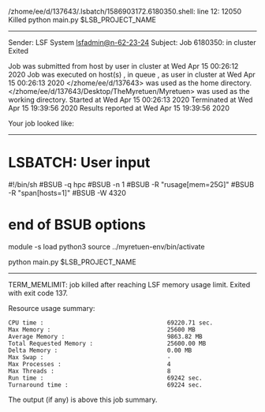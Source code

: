 /zhome/ee/d/137643/.lsbatch/1586903172.6180350.shell: line 12: 12050 Killed                  python main.py $LSB_PROJECT_NAME

------------------------------------------------------------
Sender: LSF System <lsfadmin@n-62-23-24>
Subject: Job 6180350: <NNAgent37000-IMP-sample-length10-hist10> in cluster <dcc> Exited

Job <NNAgent37000-IMP-sample-length10-hist10> was submitted from host <n-62-30-6> by user <s183905> in cluster <dcc> at Wed Apr 15 00:26:12 2020
Job was executed on host(s) <n-62-23-24>, in queue <hpc>, as user <s183905> in cluster <dcc> at Wed Apr 15 00:26:13 2020
</zhome/ee/d/137643> was used as the home directory.
</zhome/ee/d/137643/Desktop/TheMyretuen/Myretuen> was used as the working directory.
Started at Wed Apr 15 00:26:13 2020
Terminated at Wed Apr 15 19:39:56 2020
Results reported at Wed Apr 15 19:39:56 2020

Your job looked like:

------------------------------------------------------------
# LSBATCH: User input
#!/bin/sh
#BSUB -q hpc
#BSUB -n 1
#BSUB -R "rusage[mem=25G]"
#BSUB -R "span[hosts=1]"
#BSUB -W 4320
# end of BSUB options

module -s load python3
source ../myretuen-env/bin/activate

python main.py $LSB_PROJECT_NAME


------------------------------------------------------------

TERM_MEMLIMIT: job killed after reaching LSF memory usage limit.
Exited with exit code 137.

Resource usage summary:

    CPU time :                                   69220.71 sec.
    Max Memory :                                 25600 MB
    Average Memory :                             9863.82 MB
    Total Requested Memory :                     25600.00 MB
    Delta Memory :                               0.00 MB
    Max Swap :                                   -
    Max Processes :                              4
    Max Threads :                                8
    Run time :                                   69242 sec.
    Turnaround time :                            69224 sec.

The output (if any) is above this job summary.

